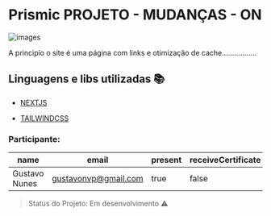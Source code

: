 # Prismic              PROJETO - MUDANÇAS - ON     

![images](https://user-images.githubusercontent.com/54008916/87328138-6f400480-c50b-11ea-9627-0cebe8c75af2.jpg)

A principio o site é uma página com links e otimização de cache.................

## Linguagens e libs utilizadas :books:

- [NEXTJS](https://nextjs.org/)

- [TAILWINDCSS](https://tailwindcss.com/)


### Participante: 
|name|email|present|receiveCertificate|course|
| -------- | -------- | -------- |-------- | -------- |
|Gustavo Nunes|gustavonvp@gmail.com|true|false|Home-Station|



> Status do Projeto: Em desenvolvimento :warning:
